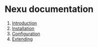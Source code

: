 # Nexu documentation #

1. [Introduction](introduction.md "Introduction")
2. [Installation](installation.md)
3. [Configuration](configuration.md)
4. [Extending](extending.md "Extending")
